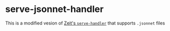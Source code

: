# serve-jsonnet-handler

This is a modified vesion of [Zeit's `serve-handler`](https://github.com/zeit/serve-handler) that supports `.jsonnet` files